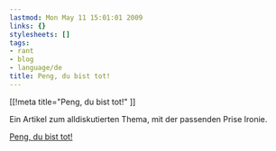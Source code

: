 ```yaml
---
lastmod: Mon May 11 15:01:01 2009
links: {}
stylesheets: []
tags:
- rant
- blog
- language/de
title: Peng, du bist tot!
---
```

[[!meta title="Peng, du bist tot!" ]]

Ein Artikel zum alldiskutierten Thema, mit der passenden Prise Ironie.


[Peng, du bist tot!](http://www.tagesspiegel.de/zeitung/Titelseite-Paintball;art692,2793975)


